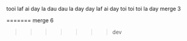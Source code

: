 tooi laf ai
day la dau
dau la day
day laf ai
day toi toi
toi la day
merge 3


=======
merge 6
>>>>>>> dev

